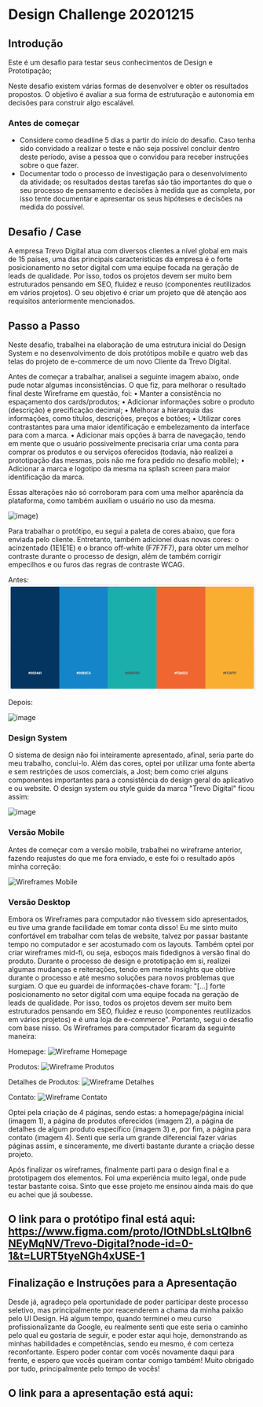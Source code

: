 # Design Challenge 20201215

## Introdução

Este é um desafio para testar seus conhecimentos de Design e Prototipação;

Neste desafio existem várias formas de desenvolver e obter os resultados propostos. O objetivo é avaliar a sua forma de estruturação e autonomia em decisões para construir algo escalável.

### Antes de começar

- Considere como deadline 5 dias a partir do início do desafio. Caso tenha sido convidado a realizar o teste e não seja possível concluir dentro deste período, avise a pessoa que o convidou para receber instruções sobre o que fazer.
- Documentar todo o processo de investigação para o desenvolvimento da atividade; os resultados destas tarefas são tão importantes do que o seu processo de pensamento e decisões à medida que as completa, por isso tente documentar e apresentar os seus hipóteses e decisões na medida do possível.

## Desafio / Case

A empresa Trevo Digital atua com diversos clientes a nível global em mais de 15 países, uma das principais características da empresa é o forte posicionamento no setor digital com uma equipe focada na geração de leads de qualidade.
Por isso, todos os projetos devem ser muito bem estruturados pensando em SEO, fluidez e reuso (componentes reutilizados em vários projetos).
O seu objetivo é criar um projeto que dê atenção aos requisitos anteriormente mencionados.

## Passo a Passo

Neste desafio, trabalhei na elaboração de uma estrutura inicial do Design System e no desenvolvimento de dois protótipos mobile e quatro web das telas do projeto de e-commerce de um novo Cliente da Trevo Digital.

Antes de começar a trabalhar, analisei a seguinte imagem abaixo, onde pude notar algumas inconsistências. O que fiz, para melhorar o resultado final deste Wireframe em questão, foi:
• Manter a consistência no espaçamento dos cards/produtos;
• Adicionar informações sobre o produto (descrição) e precificação decimal;
• Melhorar a hierarquia das informações, como títulos, descrições, preços e botões;
• Utilizar cores contrastantes para uma maior identificação e embelezamento da interface para com a marca.
• Adicionar mais opções à barra de navegação, tendo em mente que o usuário possivelmente precisaria criar uma conta para comprar os produtos e ou serviços oferecidos (todavia, não realizei a prototipação das mesmas, pois não me fora pedido no desafio mobile);
• Adicionar a marca e logotipo da mesma na splash screen para maior identificação da marca.

Essas alterações não só corroboram para com uma melhor aparência da plataforma, como também auxiliam o usuário no uso da mesma.

![image](https://github.com/user-attachments/assets/e5cff349-5ac6-432f-85e7-b8c0509f7228))

Para trabalhar o protótipo, eu segui a paleta de cores abaixo, que fora enviada pelo cliente. Entretanto, também adicionei duas novas cores: o acinzentado (1E1E1E) e o branco off-white (F7F7F7), para obter um melhor contraste durante o processo de design, além de também corrigir empecilhos e ou furos das regras de contraste WCAG. 

Antes:
![Colors](assets/colors.png)

Depois:

![image](https://github.com/user-attachments/assets/b5706c54-ef61-40e6-bfaf-b70feb90148a)

### Design System

O sistema de design não foi inteiramente apresentado, afinal, seria parte do meu trabalho, conclui-lo. Além das cores, optei por utilizar uma fonte aberta e sem restrições de usos comerciais, a Jost; bem como criei alguns componentes importantes para a consistência do design geral do aplicativo e ou website. O design system ou style guide da marca "Trevo Digital" ficou assim:

![image](https://github.com/user-attachments/assets/b7e556f8-070c-477f-bf4f-8eadaedca9d3)

### Versão Mobile

Antes de começar com a versão mobile, trabalhei no wireframe anterior, fazendo reajustes do que me fora enviado, e este foi o resultado após minha correção:

![Wireframes Mobile](https://github.com/user-attachments/assets/6255b3ad-2bcb-4feb-ab9a-d90c215d0bcf)

### Versão Desktop

Embora os Wireframes para computador não tivessem sido apresentados, eu tive uma grande facilidade em tomar conta disso! Eu me sinto muito confortável em trabalhar com telas de website, talvez por passar bastante tempo no computador e ser acostumado com os layouts. Também optei por criar wireframes mid-fi, ou seja, esboços mais fidedignos à versão final do produto. Durante o processo de design e prototipação em si, realizei algumas mudanças e reiterações, tendo em mente insights que obtive durante o processo e até mesmo soluções para novos problemas que surgiam. O que eu guardei de informações-chave foram: "[...] forte posicionamento no setor digital com uma equipe focada na geração de leads de qualidade. Por isso, todos os projetos devem ser muito bem estruturados pensando em SEO, fluidez e reuso (componentes reutilizados em vários projetos) e é uma loja de e-commerce". Portanto, segui o desafio com base nisso. Os Wireframes para computador ficaram da seguinte maneira:

Homepage:
![Wireframe Homepage](https://github.com/user-attachments/assets/48a18146-ac32-4e36-9961-ec9875e47612)

Produtos:
![Wireframe Produtos](https://github.com/user-attachments/assets/adb73857-586c-48d8-860a-a33cbf1ceb92)

Detalhes de Produtos:
![Wireframe Detalhes](https://github.com/user-attachments/assets/c0ce2bb5-ca20-4d06-bc3f-4e3c4fd6e067)

Contato:
![Wireframe Contato](https://github.com/user-attachments/assets/80cac101-3501-4c2e-a2c5-8e485539df8f)

Optei pela criação de 4 páginas, sendo estas: a homepage/página inicial (imagem 1), a página de produtos oferecidos (imagem 2), a página de detalhes de algum produto específico (imagem 3) e, por fim, a página para contato (imagem 4). Senti que seria um grande diferencial fazer várias páginas assim, e sinceramente, me diverti bastante durante a criação desse projeto.

Após finalizar os wireframes, finalmente parti para o design final e a prototipagem dos elementos. Foi uma experiência muito legal, onde pude testar bastante coisa. Sinto que esse projeto me ensinou ainda mais do que eu achei que já soubesse.

## O link para o protótipo final está aqui: https://www.figma.com/proto/lOtNDbLsLtQIbn6NEyMqNV/Trevo-Digital?node-id=0-1&t=LURT5tyeNGh4xUSE-1

## Finalização e Instruções para a Apresentação

Desde já, agradeço pela oportunidade de poder participar deste processo seletivo, mas principalmente por reacenderem a chama da minha paixão pelo UI Design. Há algum tempo, quando terminei o meu curso profissionalizante da Google, eu realmente senti que este seria o caminho pelo qual eu gostaria de seguir, e poder estar aqui hoje, demonstrando as minhas habilidades e competências, sendo eu mesmo, é com certeza reconfortante. Espero poder contar com vocês novamente daqui para frente, e espero que vocês queiram contar comigo também! Muito obrigado por tudo, principalmente pelo tempo de vocês!

## O link para a apresentação está aqui:
